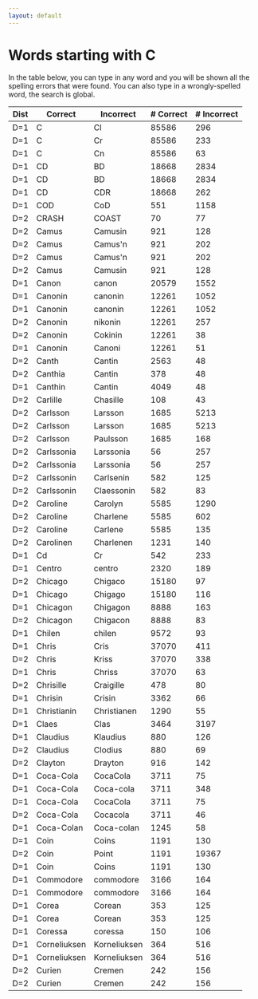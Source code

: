 ```yaml
---
layout: default
---
```


# Words starting with C

In the table below, you can type in any word and you will be shown all the spelling errors that were found. You can also type in a wrongly-spelled word, the search is global.

<table id="spelltable" class="display">
<thead>
<tr>
<th>Dist</th>
<th>Correct</th>
<th>Incorrect</th>
<th># Correct</th>
<th># Incorrect</th>
</tr>
</thead>
<tbody>

<tr><td>D=1</td><td>C</td><td>Cl</td><td>85586</td><td>296</td></tr>

<tr><td>D=1</td><td>C</td><td>Cr</td><td>85586</td><td>233</td></tr>

<tr><td>D=1</td><td>C</td><td>Cn</td><td>85586</td><td>63</td></tr>

<tr><td>D=1</td><td>CD</td><td>BD</td><td>18668</td><td>2834</td></tr>

<tr><td>D=1</td><td>CD</td><td>BD</td><td>18668</td><td>2834</td></tr>

<tr><td>D=1</td><td>CD</td><td>CDR</td><td>18668</td><td>262</td></tr>

<tr><td>D=1</td><td>COD</td><td>CoD</td><td>551</td><td>1158</td></tr>

<tr><td>D=2</td><td>CRASH</td><td>COAST</td><td>70</td><td>77</td></tr>

<tr><td>D=2</td><td>Camus</td><td>Camusin</td><td>921</td><td>128</td></tr>

<tr><td>D=2</td><td>Camus</td><td>Camus'n</td><td>921</td><td>202</td></tr>

<tr><td>D=2</td><td>Camus</td><td>Camus'n</td><td>921</td><td>202</td></tr>

<tr><td>D=2</td><td>Camus</td><td>Camusin</td><td>921</td><td>128</td></tr>

<tr><td>D=1</td><td>Canon</td><td>canon</td><td>20579</td><td>1552</td></tr>

<tr><td>D=1</td><td>Canonin</td><td>canonin</td><td>12261</td><td>1052</td></tr>

<tr><td>D=1</td><td>Canonin</td><td>canonin</td><td>12261</td><td>1052</td></tr>

<tr><td>D=2</td><td>Canonin</td><td>nikonin</td><td>12261</td><td>257</td></tr>

<tr><td>D=2</td><td>Canonin</td><td>Cokinin</td><td>12261</td><td>38</td></tr>

<tr><td>D=1</td><td>Canonin</td><td>Canoni</td><td>12261</td><td>51</td></tr>

<tr><td>D=2</td><td>Canth</td><td>Cantin</td><td>2563</td><td>48</td></tr>

<tr><td>D=2</td><td>Canthia</td><td>Cantin</td><td>378</td><td>48</td></tr>

<tr><td>D=1</td><td>Canthin</td><td>Cantin</td><td>4049</td><td>48</td></tr>

<tr><td>D=2</td><td>Carlille</td><td>Chasille</td><td>108</td><td>43</td></tr>

<tr><td>D=2</td><td>Carlsson</td><td>Larsson</td><td>1685</td><td>5213</td></tr>

<tr><td>D=2</td><td>Carlsson</td><td>Larsson</td><td>1685</td><td>5213</td></tr>

<tr><td>D=2</td><td>Carlsson</td><td>Paulsson</td><td>1685</td><td>168</td></tr>

<tr><td>D=2</td><td>Carlssonia</td><td>Larssonia</td><td>56</td><td>257</td></tr>

<tr><td>D=2</td><td>Carlssonia</td><td>Larssonia</td><td>56</td><td>257</td></tr>

<tr><td>D=2</td><td>Carlssonin</td><td>Carlsenin</td><td>582</td><td>125</td></tr>

<tr><td>D=2</td><td>Carlssonin</td><td>Claessonin</td><td>582</td><td>83</td></tr>

<tr><td>D=2</td><td>Caroline</td><td>Carolyn</td><td>5585</td><td>1290</td></tr>

<tr><td>D=2</td><td>Caroline</td><td>Charlene</td><td>5585</td><td>602</td></tr>

<tr><td>D=2</td><td>Caroline</td><td>Carlene</td><td>5585</td><td>135</td></tr>

<tr><td>D=2</td><td>Carolinen</td><td>Charlenen</td><td>1231</td><td>140</td></tr>

<tr><td>D=1</td><td>Cd</td><td>Cr</td><td>542</td><td>233</td></tr>

<tr><td>D=1</td><td>Centro</td><td>centro</td><td>2320</td><td>189</td></tr>

<tr><td>D=2</td><td>Chicago</td><td>Chigaco</td><td>15180</td><td>97</td></tr>

<tr><td>D=1</td><td>Chicago</td><td>Chigago</td><td>15180</td><td>116</td></tr>

<tr><td>D=1</td><td>Chicagon</td><td>Chigagon</td><td>8888</td><td>163</td></tr>

<tr><td>D=2</td><td>Chicagon</td><td>Chigacon</td><td>8888</td><td>83</td></tr>

<tr><td>D=1</td><td>Chilen</td><td>chilen</td><td>9572</td><td>93</td></tr>

<tr><td>D=1</td><td>Chris</td><td>Cris</td><td>37070</td><td>411</td></tr>

<tr><td>D=2</td><td>Chris</td><td>Kriss</td><td>37070</td><td>338</td></tr>

<tr><td>D=1</td><td>Chris</td><td>Chriss</td><td>37070</td><td>63</td></tr>

<tr><td>D=2</td><td>Chrisille</td><td>Craigille</td><td>478</td><td>80</td></tr>

<tr><td>D=1</td><td>Chrisin</td><td>Crisin</td><td>3362</td><td>66</td></tr>

<tr><td>D=1</td><td>Christianin</td><td>Christianen</td><td>1290</td><td>55</td></tr>

<tr><td>D=1</td><td>Claes</td><td>Clas</td><td>3464</td><td>3197</td></tr>

<tr><td>D=1</td><td>Claudius</td><td>Klaudius</td><td>880</td><td>126</td></tr>

<tr><td>D=2</td><td>Claudius</td><td>Clodius</td><td>880</td><td>69</td></tr>

<tr><td>D=2</td><td>Clayton</td><td>Drayton</td><td>916</td><td>142</td></tr>

<tr><td>D=1</td><td>Coca-Cola</td><td>CocaCola</td><td>3711</td><td>75</td></tr>

<tr><td>D=1</td><td>Coca-Cola</td><td>Coca-cola</td><td>3711</td><td>348</td></tr>

<tr><td>D=1</td><td>Coca-Cola</td><td>CocaCola</td><td>3711</td><td>75</td></tr>

<tr><td>D=2</td><td>Coca-Cola</td><td>Cocacola</td><td>3711</td><td>46</td></tr>

<tr><td>D=1</td><td>Coca-Colan</td><td>Coca-colan</td><td>1245</td><td>58</td></tr>

<tr><td>D=1</td><td>Coin</td><td>Coins</td><td>1191</td><td>130</td></tr>

<tr><td>D=2</td><td>Coin</td><td>Point</td><td>1191</td><td>19367</td></tr>

<tr><td>D=1</td><td>Coin</td><td>Coins</td><td>1191</td><td>130</td></tr>

<tr><td>D=1</td><td>Commodore</td><td>commodore</td><td>3166</td><td>164</td></tr>

<tr><td>D=1</td><td>Commodore</td><td>commodore</td><td>3166</td><td>164</td></tr>

<tr><td>D=1</td><td>Corea</td><td>Corean</td><td>353</td><td>125</td></tr>

<tr><td>D=1</td><td>Corea</td><td>Corean</td><td>353</td><td>125</td></tr>

<tr><td>D=1</td><td>Coressa</td><td>coressa</td><td>150</td><td>106</td></tr>

<tr><td>D=1</td><td>Corneliuksen</td><td>Korneliuksen</td><td>364</td><td>516</td></tr>

<tr><td>D=1</td><td>Corneliuksen</td><td>Korneliuksen</td><td>364</td><td>516</td></tr>

<tr><td>D=2</td><td>Curien</td><td>Cremen</td><td>242</td><td>156</td></tr>

<tr><td>D=2</td><td>Curien</td><td>Cremen</td><td>242</td><td>156</td></tr>

</tbody>
</table>

<script type="text/javascript">
$(document).ready( function () {
    $('#spelltable').DataTable({ autoFill: true });
} );
</script>

